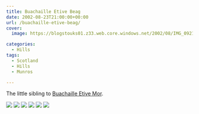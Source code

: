 ```yaml
---
title: Buachaille Etive Beag
date: 2002-08-23T21:00:00+00:00
url: /buachaille-etive-beag/
cover: 
  image: https://blogstouks01.z33.web.core.windows.net/2002/08/IMG_0921-1.jpg

categories:
  - Hills
tags:
  - Scotland
  - Hills
  - Munros

---
```

The little sibling to [Buachaille Etive Mor][1].

![](https://blogstouks01.z33.web.core.windows.net/2023/08/IMG_0923.jpg)
![](https://blogstouks01.z33.web.core.windows.net/2023/08/IMG_0915.jpg)
![](https://blogstouks01.z33.web.core.windows.net/2023/08/IMG_0916.jpg)
![](https://blogstouks01.z33.web.core.windows.net/2023/08/IMG_0919.jpg)
![](https://blogstouks01.z33.web.core.windows.net/2023/08/IMG_0921.jpg)
![](https://blogstouks01.z33.web.core.windows.net/2023/08/IMG_0922.jpg)


 [1]: https://blog.iannelson.uk/buachaille-etive-mor/